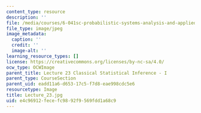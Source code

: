 ```yaml
---
content_type: resource
description: ''
file: /media/courses/6-041sc-probabilistic-systems-analysis-and-applied-probability-fall-2013/e4c96912fecefc9892f9569fdd1a68c9_Lecture_23.jpg
file_type: image/jpeg
image_metadata:
  caption: ''
  credit: ''
  image-alt: ''
learning_resource_types: []
license: https://creativecommons.org/licenses/by-nc-sa/4.0/
ocw_type: OCWImage
parent_title: Lecture 23 Classical Statistical Inference - I
parent_type: CourseSection
parent_uid: eadd11a6-d653-17c5-f7d8-eae998cdc5e6
resourcetype: Image
title: Lecture_23.jpg
uid: e4c96912-fece-fc98-92f9-569fdd1a68c9
---
```

